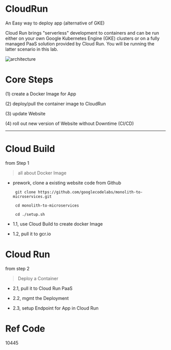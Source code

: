 # CloudRun
An Easy way to deploy app (alternative of GKE)

Cloud Run brings "serverless" development to containers and can be run either on your own Google Kubernetes Engine (GKE) clusters or on a fully managed PaaS solution provided by Cloud Run. You will be running the latter scenario in this lab.

![architecture](https://cdn.qwiklabs.com/Ry1hidHMw9wjyWNTvENYln0NxFFyBJQyt1bPC%2Fdp0Qc%3D)

# Core Steps

(1) create a Docker Image for App

(2) deploy/pull the container image to CloudRun

(3) update Website

(4) roll out new version of Website without Downtime (CI/CD)

-----------

# Cloud Build

from Step 1

> all about Docker Image

* prework, clone a existing website code from Github

       git clone https://github.com/googlecodelabs/monolith-to-microservices.git
       
       cd monolith-to-microservices
       
       cd ./setup.sh

* 1.1, use Cloud Build to create docker Image

        

* 1.2, pull it to gcr.io

# Cloud Run

from step 2

> Deploy a Container

* 2.1, pull it to Cloud Run PaaS

* 2.2, mgmt the Deployment

* 2.3, setup Endpoint for App in Cloud Run

# Ref Code

10445
